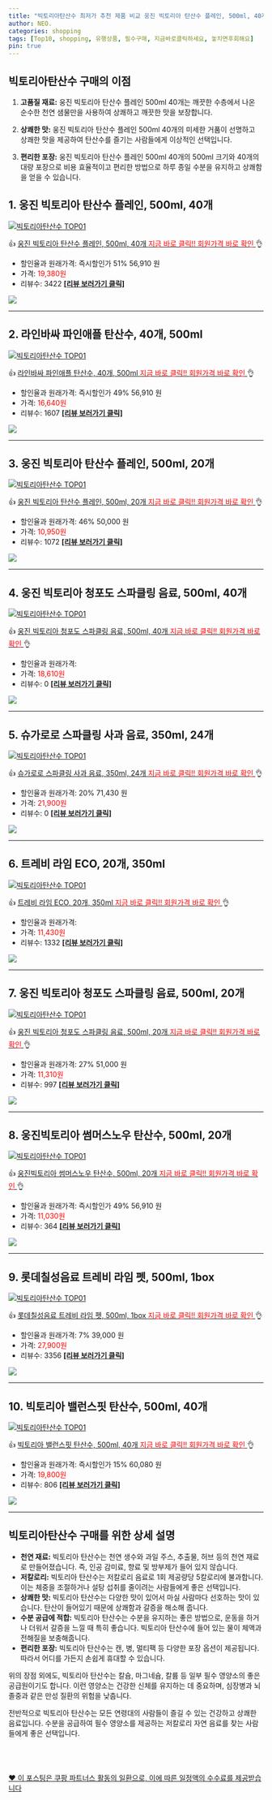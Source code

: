 ```yaml
---
title: "빅토리아탄산수 최저가 추천 제품 비교 웅진 빅토리아 탄산수 플레인, 500ml, 40개 가격 비교 최저가장점"
author: NEO.
categories: shopping
tags: [Top10, shopping, 유행상품, 필수구매, 지금바로클릭하세요, 놓치면후회해요]
pin: true
---
```

## 빅토리아탄산수 구매의 이점
1. **고품질 재료:** 웅진 빅토리아 탄산수 플레인 500ml 40개는 깨끗한 수층에서 나온 순수한 천연 샘물만을 사용하여 상쾌하고 깨끗한 맛을 보장합니다.

2. **상쾌한 맛:** 웅진 빅토리아 탄산수 플레인 500ml 40개의 미세한 거품이 선명하고 상쾌한 맛을 제공하여 탄산수를 즐기는 사람들에게 이상적인 선택입니다.

3. **편리한 포장:** 웅진 빅토리아 탄산수 플레인 500ml 40개의 500ml 크기와 40개의 대량 포장으로 비용 효율적이고 편리한 방법으로 하루 종일 수분을 유지하고 상쾌함을 얻을 수 있습니다.

   

## 1. 웅진 빅토리아 탄산수 플레인, 500ml, 40개

[![빅토리아탄산수 TOP01](https://thumbnail8.coupangcdn.com/thumbnails/remote/490x490ex/image/retail/images/4143707828913547-fe9de00b-4f22-48b2-afd0-98294635e45b.jpg)](https://link.coupang.com/re/AFFSDP?lptag=AF3617701&subid=GithubCoopas&pageKey=7107842144&traceid=V0-153&itemId=19421766076&vendorItemId=70436875919)


👍 [웅진 빅토리아 탄산수 플레인, 500ml, 40개 <font color=red> 지금 바로 클릭!! 회원가격 바로 확인 </font> ](https://link.coupang.com/re/AFFSDP?lptag=AF3617701&subid=GithubCoopas&pageKey=7107842144&traceid=V0-153&itemId=19421766076&vendorItemId=70436875919) 👌 


- 할인율과 원래가격: 즉시할인가 51%  56,910   원
- 가격: <span style='color:red'>19,380원</span>
- 리뷰수: 3422  [**[리뷰 보러가기 클릭]**](https://link.coupang.com/re/AFFSDP?lptag=AF3617701&subid=GithubCoopas&pageKey=7107842144&traceid=V0-153&itemId=19421766076&vendorItemId=70436875919)

[![](/discount_price.png)](https://link.coupang.com/re/AFFSDP?lptag=AF3617701&subid=GithubCoopas&pageKey=7107842144&traceid=V0-153&itemId=19421766076&vendorItemId=70436875919)

---


   

## 2. 라인바싸 파인애플 탄산수, 40개, 500ml

[![빅토리아탄산수 TOP01](https://thumbnail8.coupangcdn.com/thumbnails/remote/490x490ex/image/vendor_inventory/5581/8c77207ebdf09d68d71bb72865091c97c7bbe484d55ba76e0ee36de6522e.jpg)](https://link.coupang.com/re/AFFSDP?lptag=AF3617701&subid=GithubCoopas&pageKey=7462889659&traceid=V0-153&itemId=19447698175&vendorItemId=86558515782)


👍 [라인바싸 파인애플 탄산수, 40개, 500ml <font color=red> 지금 바로 클릭!! 회원가격 바로 확인 </font> ](https://link.coupang.com/re/AFFSDP?lptag=AF3617701&subid=GithubCoopas&pageKey=7462889659&traceid=V0-153&itemId=19447698175&vendorItemId=86558515782) 👌 


- 할인율과 원래가격: 즉시할인가 49%  56,910   원
- 가격: <span style='color:red'>16,640원</span>
- 리뷰수: 1607  [**[리뷰 보러가기 클릭]**](https://link.coupang.com/re/AFFSDP?lptag=AF3617701&subid=GithubCoopas&pageKey=7462889659&traceid=V0-153&itemId=19447698175&vendorItemId=86558515782)

[![](/discount_price.png)](https://link.coupang.com/re/AFFSDP?lptag=AF3617701&subid=GithubCoopas&pageKey=7462889659&traceid=V0-153&itemId=19447698175&vendorItemId=86558515782)

---


   

## 3. 웅진 빅토리아 탄산수 플레인, 500ml, 20개

[![빅토리아탄산수 TOP01](https://thumbnail9.coupangcdn.com/thumbnails/remote/490x490ex/image/retail/images/1395333076828095-1440bde6-dc04-4d9c-b49b-95c4338213f0.jpg)](https://link.coupang.com/re/AFFSDP?lptag=AF3617701&subid=GithubCoopas&pageKey=7107842144&traceid=V0-153&itemId=17759961303&vendorItemId=3008867464)


👍 [웅진 빅토리아 탄산수 플레인, 500ml, 20개 <font color=red> 지금 바로 클릭!! 회원가격 바로 확인 </font> ](https://link.coupang.com/re/AFFSDP?lptag=AF3617701&subid=GithubCoopas&pageKey=7107842144&traceid=V0-153&itemId=17759961303&vendorItemId=3008867464) 👌 


- 할인율과 원래가격: 46%  50,000   원
- 가격: <span style='color:red'>10,950원</span>
- 리뷰수: 1072  [**[리뷰 보러가기 클릭]**](https://link.coupang.com/re/AFFSDP?lptag=AF3617701&subid=GithubCoopas&pageKey=7107842144&traceid=V0-153&itemId=17759961303&vendorItemId=3008867464)

[![](/discount_price.png)](https://link.coupang.com/re/AFFSDP?lptag=AF3617701&subid=GithubCoopas&pageKey=7107842144&traceid=V0-153&itemId=17759961303&vendorItemId=3008867464)

---


   

## 4. 웅진 빅토리아 청포도 스파클링 음료, 500ml, 40개

[![빅토리아탄산수 TOP01](https://thumbnail7.coupangcdn.com/thumbnails/remote/490x490ex/image/retail/images/6006697193955033-56c76692-0b61-4879-8d01-c87d4782ee0b.jpg)](https://link.coupang.com/re/AFFSDP?lptag=AF3617701&subid=GithubCoopas&pageKey=131222787&traceid=V0-153&itemId=18171813757&vendorItemId=85321154711)


👍 [웅진 빅토리아 청포도 스파클링 음료, 500ml, 40개 <font color=red> 지금 바로 클릭!! 회원가격 바로 확인 </font> ](https://link.coupang.com/re/AFFSDP?lptag=AF3617701&subid=GithubCoopas&pageKey=131222787&traceid=V0-153&itemId=18171813757&vendorItemId=85321154711) 👌 


- 할인율과 원래가격: 
- 가격: <span style='color:red'>18,610원</span>
- 리뷰수: 0  [**[리뷰 보러가기 클릭]**](https://link.coupang.com/re/AFFSDP?lptag=AF3617701&subid=GithubCoopas&pageKey=131222787&traceid=V0-153&itemId=18171813757&vendorItemId=85321154711)

[![](/discount_price.png)](https://link.coupang.com/re/AFFSDP?lptag=AF3617701&subid=GithubCoopas&pageKey=131222787&traceid=V0-153&itemId=18171813757&vendorItemId=85321154711)

---


   

## 5. 슈가로로 스파클링 사과 음료, 350ml, 24개

[![빅토리아탄산수 TOP01](https://thumbnail9.coupangcdn.com/thumbnails/remote/490x490ex/image/retail/images/5330546167358715-ee4d5dc1-63f3-4e88-a57d-6f5591590558.jpg)](https://link.coupang.com/re/AFFSDP?lptag=AF3617701&subid=GithubCoopas&pageKey=240186584&traceid=V0-153&itemId=763978169&vendorItemId=86330037186)


👍 [슈가로로 스파클링 사과 음료, 350ml, 24개 <font color=red> 지금 바로 클릭!! 회원가격 바로 확인 </font> ](https://link.coupang.com/re/AFFSDP?lptag=AF3617701&subid=GithubCoopas&pageKey=240186584&traceid=V0-153&itemId=763978169&vendorItemId=86330037186) 👌 


- 할인율과 원래가격: 20%  71,430   원
- 가격: <span style='color:red'>21,900원</span>
- 리뷰수: 0  [**[리뷰 보러가기 클릭]**](https://link.coupang.com/re/AFFSDP?lptag=AF3617701&subid=GithubCoopas&pageKey=240186584&traceid=V0-153&itemId=763978169&vendorItemId=86330037186)

[![](/discount_price.png)](https://link.coupang.com/re/AFFSDP?lptag=AF3617701&subid=GithubCoopas&pageKey=240186584&traceid=V0-153&itemId=763978169&vendorItemId=86330037186)

---


   

## 6. 트레비 라임 ECO, 20개, 350ml

[![빅토리아탄산수 TOP01](https://thumbnail8.coupangcdn.com/thumbnails/remote/490x490ex/image/retail/images/4151048625092862-0e3718d6-19b6-4f8c-bf48-c96e8df91d93.jpg)](https://link.coupang.com/re/AFFSDP?lptag=AF3617701&subid=GithubCoopas&pageKey=7410009818&traceid=V0-153&itemId=17410977098&vendorItemId=76203338434)


👍 [트레비 라임 ECO, 20개, 350ml <font color=red> 지금 바로 클릭!! 회원가격 바로 확인 </font> ](https://link.coupang.com/re/AFFSDP?lptag=AF3617701&subid=GithubCoopas&pageKey=7410009818&traceid=V0-153&itemId=17410977098&vendorItemId=76203338434) 👌 


- 할인율과 원래가격: 
- 가격: <span style='color:red'>11,430원</span>
- 리뷰수: 1332  [**[리뷰 보러가기 클릭]**](https://link.coupang.com/re/AFFSDP?lptag=AF3617701&subid=GithubCoopas&pageKey=7410009818&traceid=V0-153&itemId=17410977098&vendorItemId=76203338434)

[![](/discount_price.png)](https://link.coupang.com/re/AFFSDP?lptag=AF3617701&subid=GithubCoopas&pageKey=7410009818&traceid=V0-153&itemId=17410977098&vendorItemId=76203338434)

---


   

## 7. 웅진 빅토리아 청포도 스파클링 음료, 500ml, 20개

[![빅토리아탄산수 TOP01](https://thumbnail9.coupangcdn.com/thumbnails/remote/490x490ex/image/retail/images/4332133720701021-caabbe80-be98-4737-9aa7-a1bc94a492b7.jpg)](https://link.coupang.com/re/AFFSDP?lptag=AF3617701&subid=GithubCoopas&pageKey=131222787&traceid=V0-153&itemId=386242196&vendorItemId=3938771464)


👍 [웅진 빅토리아 청포도 스파클링 음료, 500ml, 20개 <font color=red> 지금 바로 클릭!! 회원가격 바로 확인 </font> ](https://link.coupang.com/re/AFFSDP?lptag=AF3617701&subid=GithubCoopas&pageKey=131222787&traceid=V0-153&itemId=386242196&vendorItemId=3938771464) 👌 


- 할인율과 원래가격: 27%  51,000   원
- 가격: <span style='color:red'>11,310원</span>
- 리뷰수: 997  [**[리뷰 보러가기 클릭]**](https://link.coupang.com/re/AFFSDP?lptag=AF3617701&subid=GithubCoopas&pageKey=131222787&traceid=V0-153&itemId=386242196&vendorItemId=3938771464)

[![](/discount_price.png)](https://link.coupang.com/re/AFFSDP?lptag=AF3617701&subid=GithubCoopas&pageKey=131222787&traceid=V0-153&itemId=386242196&vendorItemId=3938771464)

---


   

## 8. 웅진빅토리아 썸머스노우 탄산수, 500ml, 20개

[![빅토리아탄산수 TOP01](https://thumbnail9.coupangcdn.com/thumbnails/remote/490x490ex/image/retail/images/2023/06/22/15/2/08541d61-db50-474b-b8ae-983f1460bb68.jpg)](https://link.coupang.com/re/AFFSDP?lptag=AF3617701&subid=GithubCoopas&pageKey=7426622216&traceid=V0-153&itemId=19279284088&vendorItemId=86351916632)


👍 [웅진빅토리아 썸머스노우 탄산수, 500ml, 20개 <font color=red> 지금 바로 클릭!! 회원가격 바로 확인 </font> ](https://link.coupang.com/re/AFFSDP?lptag=AF3617701&subid=GithubCoopas&pageKey=7426622216&traceid=V0-153&itemId=19279284088&vendorItemId=86351916632) 👌 


- 할인율과 원래가격: 즉시할인가 49%  56,910   원
- 가격: <span style='color:red'>11,030원</span>
- 리뷰수: 364  [**[리뷰 보러가기 클릭]**](https://link.coupang.com/re/AFFSDP?lptag=AF3617701&subid=GithubCoopas&pageKey=7426622216&traceid=V0-153&itemId=19279284088&vendorItemId=86351916632)

[![](/discount_price.png)](https://link.coupang.com/re/AFFSDP?lptag=AF3617701&subid=GithubCoopas&pageKey=7426622216&traceid=V0-153&itemId=19279284088&vendorItemId=86351916632)

---


   

## 9. 롯데칠성음료 트레비 라임 펫, 500ml, 1box

[![빅토리아탄산수 TOP01](https://thumbnail8.coupangcdn.com/thumbnails/remote/490x490ex/image/retail/images/337214987117876-bae8ee66-a0ca-4995-bca3-806cf96a0480.jpg)](https://link.coupang.com/re/AFFSDP?lptag=AF3617701&subid=GithubCoopas&pageKey=7411124113&traceid=V0-153&itemId=19202476136&vendorItemId=70137950062)


👍 [롯데칠성음료 트레비 라임 펫, 500ml, 1box <font color=red> 지금 바로 클릭!! 회원가격 바로 확인 </font> ](https://link.coupang.com/re/AFFSDP?lptag=AF3617701&subid=GithubCoopas&pageKey=7411124113&traceid=V0-153&itemId=19202476136&vendorItemId=70137950062) 👌 


- 할인율과 원래가격: 7%  39,000   원
- 가격: <span style='color:red'>27,900원</span>
- 리뷰수: 3356  [**[리뷰 보러가기 클릭]**](https://link.coupang.com/re/AFFSDP?lptag=AF3617701&subid=GithubCoopas&pageKey=7411124113&traceid=V0-153&itemId=19202476136&vendorItemId=70137950062)

[![](/discount_price.png)](https://link.coupang.com/re/AFFSDP?lptag=AF3617701&subid=GithubCoopas&pageKey=7411124113&traceid=V0-153&itemId=19202476136&vendorItemId=70137950062)

---


   

## 10. 빅토리아 밸런스핏 탄산수, 500ml, 40개

[![빅토리아탄산수 TOP01](https://thumbnail10.coupangcdn.com/thumbnails/remote/490x490ex/image/retail/images/1643293524350126-5ed6f541-d08a-432c-a9c0-ecded3e7335e.jpg)](https://link.coupang.com/re/AFFSDP?lptag=AF3617701&subid=GithubCoopas&pageKey=7107837065&traceid=V0-153&itemId=17759937808&vendorItemId=82416650711)


👍 [빅토리아 밸런스핏 탄산수, 500ml, 40개 <font color=red> 지금 바로 클릭!! 회원가격 바로 확인 </font> ](https://link.coupang.com/re/AFFSDP?lptag=AF3617701&subid=GithubCoopas&pageKey=7107837065&traceid=V0-153&itemId=17759937808&vendorItemId=82416650711) 👌 


- 할인율과 원래가격: 즉시할인가 15%  60,080   원
- 가격: <span style='color:red'>19,800원</span>
- 리뷰수: 806  [**[리뷰 보러가기 클릭]**](https://link.coupang.com/re/AFFSDP?lptag=AF3617701&subid=GithubCoopas&pageKey=7107837065&traceid=V0-153&itemId=17759937808&vendorItemId=82416650711)

[![](/discount_price.png)](https://link.coupang.com/re/AFFSDP?lptag=AF3617701&subid=GithubCoopas&pageKey=7107837065&traceid=V0-153&itemId=17759937808&vendorItemId=82416650711)

---
## 빅토리아탄산수 구매를 위한 상세 설명
* **천연 재료:** 빅토리아 탄산수는 천연 생수와 과일 주스, 추출물, 허브 등의 천연 재료로 만들어졌습니다. 즉, 인공 감미료, 향료 및 방부제가 들어 있지 않습니다.
* **저칼로리:** 빅토리아 탄산수는 저칼로리 음료로 1회 제공량당 5칼로리에 불과합니다. 이는 체중을 조절하거나 설탕 섭취를 줄이려는 사람들에게 좋은 선택입니다.
* **상쾌한 맛:** 빅토리아 탄산수는 다양한 맛이 있어서 마실 사람마다 선호하는 맛이 있습니다. 탄산이 들어있기 때문에 상쾌함과 갈증을 해소해 줍니다.
* **수분 공급에 적합:** 빅토리아 탄산수는 수분을 유지하는 좋은 방법으로, 운동을 하거나 더워서 갈증을 느낄 때 특히 좋습니다. 빅토리아 탄산수에 들어 있는 물이 체액과 전해질을 보충해줍니다.
* **편리한 포장:** 빅토리아 탄산수는 캔, 병, 멀티팩 등 다양한 포장 옵션이 제공됩니다. 따라서 어디를 가든지 손쉽게 휴대할 수 있습니다.

위의 장점 외에도, 빅토리아 탄산수는 칼슘, 마그네슘, 칼륨 등 일부 필수 영양소의 좋은 공급원이기도 합니다. 이런 영양소는 건강한 신체를 유지하는 데 중요하며, 심장병과 뇌졸중과 같은 만성 질환의 위험을 낮춥니다.

전반적으로 빅토리아 탄산수는 모든 연령대의 사람들이 즐길 수 있는 건강하고 상쾌한 음료입니다. 수분을 공급하여 필수 영양소를 제공하는 저칼로리 자연 음료를 찾는 사람들에게 좋은 선택입니다.<br><br><br><br><br> [ ❤  이 포스팅은 쿠팡 파트너스 활동의 일환으로, 이에 따른 일정액의 수수료를 제공받습니다](https://link.coupang.com/a/bcEFyh)